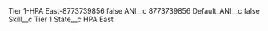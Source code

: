 <?xml version="1.0" encoding="UTF-8"?>
<CustomMetadata xmlns="http://soap.sforce.com/2006/04/metadata" xmlns:xsi="http://www.w3.org/2001/XMLSchema-instance" xmlns:xsd="http://www.w3.org/2001/XMLSchema">
    <label>Tier 1-HPA East-8773739856</label>
    <protected>false</protected>
    <values>
        <field>ANI__c</field>
        <value xsi:type="xsd:string">8773739856</value>
    </values>
    <values>
        <field>Default_ANI__c</field>
        <value xsi:type="xsd:boolean">false</value>
    </values>
    <values>
        <field>Skill__c</field>
        <value xsi:type="xsd:string">Tier 1</value>
    </values>
    <values>
        <field>State__c</field>
        <value xsi:type="xsd:string">HPA East</value>
    </values>
</CustomMetadata>
